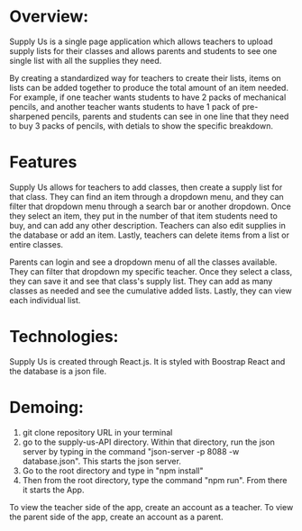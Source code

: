 # Overview:

Supply Us is a single page application which allows teachers to upload supply lists for their classes and allows parents and students to see one single list with all the supplies they need. 

By creating a standardized way for teachers to create their lists, items on lists can be added together to produce the total amount of an item needed. For example, if one teacher wants students to have 2 packs of mechanical pencils, and another teacher wants students to have 1 pack of pre-sharpened pencils, parents and students can see in one line that they need to buy 3 packs of pencils, with detials to show the specific breakdown. 

# Features

Supply Us allows for teachers to add classes, then create a supply list for that class. They can find an item through a dropdown menu, and they can filter that dropdown menu through a search bar or another dropdown. Once they select an item, they put in the number of that item students need to buy, and can add any other description. Teachers can also edit supplies in the database or add an item. Lastly, teachers can delete items from a list or entire classes. 

Parents can login and see a dropdown menu of all the classes available. They can filter that dropdown my specific teacher. Once they select a class, they can save it and see that class's supply list. They can add as many classes as needed and see the cumulative added lists. Lastly, they can view each individual list. 



# Technologies:

Supply Us is created through React.js. It is styled with Boostrap React and the database is a json file. 

# Demoing:

1) git clone repository URL in your terminal
2) go to the supply-us-API directory. Within that directory, run the json server by typing in the command "json-server -p 8088 -w database.json". This starts the json server. 
3) Go to the root directory and type in "npm install"
4) Then from the root directory, type the command "npm run". From there it starts the App. 

To view the teacher side of the app, create an account as a teacher. To view the parent side of the app, create an account as a parent. 
